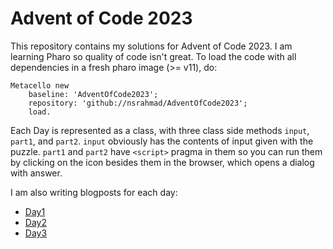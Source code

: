 # Advent of Code 2023
This repository contains my solutions for Advent of Code 2023. I am learning 
Pharo so quality of code isn't great. To load the code with all dependencies in 
a fresh pharo image (>= v11), do:
```smalltalk
Metacello new
    baseline: 'AdventOfCode2023';
    repository: 'github://nsrahmad/AdventOfCode2023';
    load.
```
Each Day is represented as a class, with three class side methods `input`, 
`part1`, and `part2`. `input` obviously has the contents of input given with the
puzzle. `part1` and `part2` have `<script>` pragma in them so you can run them by clicking 
on the icon besides them in the browser, which opens a dialog with answer.

I am also writing blogposts for each day:
- [Day1](https://nsrahmad.github.io/posts/advent-of-code-2023-using-pharo-smalltalk-day-1/)
- [Day2](https://nsrahmad.github.io/posts/advent-of-code-2023-using-pharo-smalltalk-day-2/)
- [Day3](https://nsrahmad.github.io/posts/advent-of-code-2023-using-pharo-smalltalk-day-3/)
